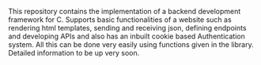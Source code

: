 This repository contains the implementation of a backend development framework for C. 
Supports basic functionalities of a website such as rendering html templates, sending and receiving json, defining endpoints and developing APIs and also has an inbuilt cookie based Authentication system. All this can be done very easily using functions given in the library.
Detailed information to be up very soon.